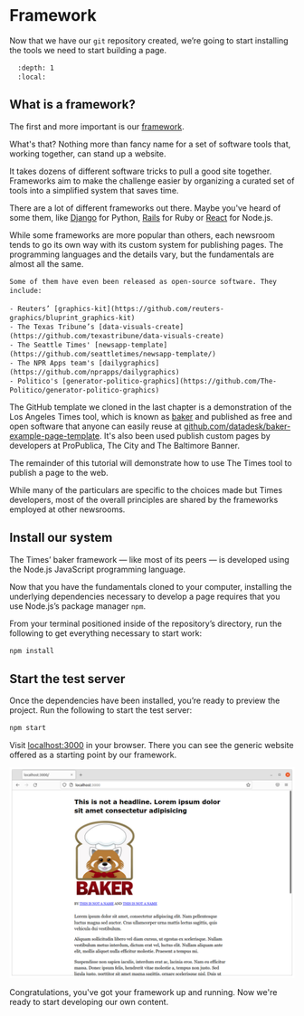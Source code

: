 ```{include} _templates/nav.html

```

# Framework

Now that we have our `git` repository created, we’re going to start installing the tools we need to start building a page.

```{contents} Sections
  :depth: 1
  :local:
```

## What is a framework?

The first and more important is our [framework](https://en.wikipedia.org/wiki/Software_framework).

What's that? Nothing more than fancy name for a set of software tools that, working together, can stand up a website.

It takes dozens of different software tricks to pull a good site together. Frameworks aim to make the challenge easier by organizing a curated set of tools into a simplified system that saves time.

There are a lot of different frameworks out there. Maybe you've heard of some them, like [Django](https://www.djangoproject.com/) for Python, [Rails](http://rubyonrails.org) for Ruby or [React](https://reactjs.org/) for Node.js.

While some frameworks are more popular than others, each newsroom tends to go its own way with its custom system for publishing pages. The programming languages and the details vary, but the fundamentals are almost all the same.

```{note}
Some of them have even been released as open-source software. They include:

- Reuters’ [graphics-kit](https://github.com/reuters-graphics/bluprint_graphics-kit)
- The Texas Tribune’s [data-visuals-create](https://github.com/texastribune/data-visuals-create)
- The Seattle Times' [newsapp-template](https://github.com/seattletimes/newsapp-template/)
- The NPR Apps team's [dailygraphics](https://github.com/nprapps/dailygraphics)
- Politico's [generator-politico-graphics](https://github.com/The-Politico/generator-politico-graphics)
```

The GitHub template we cloned in the last chapter is a demonstration of the Los Angeles Times tool, which is known as [baker](https://github.com/datadesk/baker) and published as free and open software that anyone can easily reuse at [github.com/datadesk/baker-example-page-template](https://github.com/datadesk/baker-example-page-template). It's also been used publish custom pages by developers at ProPublica, The City and The Baltimore Banner.

The remainder of this tutorial will demonstrate how to use The Times tool to publish a page to the web.

While many of the particulars are specific to the choices made but Times developers, most of the overall principles are shared by the frameworks employed at other newsrooms.

## Install our system

The Times’ baker framework — like most of its peers — is developed using the Node.js JavaScript programming language.

Now that you have the fundamentals cloned to your computer, installing the underlying dependencies necessary to develop a page requires that you use Node.js’s package manager `npm`.

From your terminal positioned inside of the repository’s directory, run the following to get everything necessary to start work:

```bash
npm install
```

## Start the test server

Once the dependencies have been installed, you’re ready to preview the project. Run the following to start the test server:

```bash
npm start
```

Visit [localhost:3000](http://localhost:3000) in your browser. There you can see the generic website offered as a starting point by our framework.

![npm start](_static/npm-start.png)

Congratulations, you've got your framework up and running. Now we're ready to start developing our own content.
